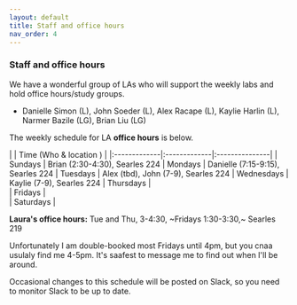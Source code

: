 ```yaml
---
layout: default 
title: Staff and office hours 
nav_order: 4
---
```



### Staff and office hours



We have a wonderful group of LAs who will support the weekly labs and hold office hours/study groups.  
 
- Danielle Simon	(L), John Soeder	(L), Alex Racape	(L), Kaylie Harlin	(L), Narmer Bazile (LG), Brian Liu	(LG)




The weekly schedule for LA **office hours**  is below. 


|              |   Time  (Who & location )  |
|:-------------|:-------------|:---------------|
| Sundays      |  Brian (2:30-4:30), Searles 224
| Mondays      |  Danielle (7:15-9:15), Searles 224
| Tuesdays     |  Alex (tbd), John (7-9), Searles 224
| Wednesdays   |  Kaylie (7-9), Searles 224
| Thursdays    |  
| Fridays      |  
| Saturdays    |  


__Laura's office hours:__ Tue and Thu, 3-4:30,  ~Fridays 1:30-3:30,~ Searles 219

Unfortunately I am double-booked most Fridays until 4pm, but you cnaa usulaly find me 4-5pm.  It's saafest to message me to find out when I'll be around.

Occasional changes to this schedule  will be posted on Slack, so you need to monitor Slack to be up to date. 
